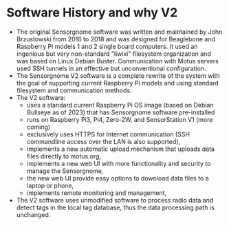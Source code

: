 # Software History and why V2

* The original Sensorgnome software was written and maintained by John Brzustowski from 2016 to 2018 and was designed for Beaglebone and Raspberry Pi models 1 and 2 single board computers. It used an ingenious but very non-standard "liwixi" filesystem organization and was based on Linux Debian Buster. Communication with Motus servers used SSH tunnels in an effective but unconventional configuration.
* The Sensorgnome V2 software is a complete rewrite of the system with the goal of supporting current Raspberry Pi models and using standard filesystem and communication methods.
* The V2 software:
  * uses a standard current Raspberry Pi OS image (based on Debian Bullseye as of 2023) that has Sensorgnome software pre-installed
  * runs on Raspberry Pi3, Pi4, Zero-2W, and SensorStation V1 (more coming)
  * exclusively uses HTTPS for Internet communication (SSH commandline access over the LAN is also supported),
  * implements a new automatic upload mechanism that uploads data files directly to motus.org,
  * implements a new web UI with more functionality and security to manage the Sensorgnome,
  * the new web UI provide easy options to download data files to a laptop or phone,
  * implements remote monitoring and management,
* The V2 software uses unmodified software to process radio data and detect tags in the local tag database, thus the data processing path is unchanged.
